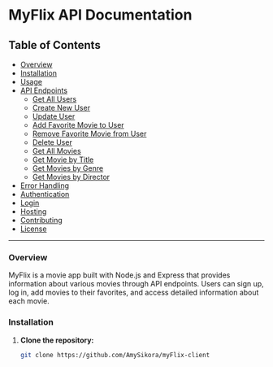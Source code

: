 # MyFlix API Documentation

## Table of Contents

- [Overview](#overview)
- [Installation](#installation)
- [Usage](#usage)
- [API Endpoints](#api-endpoints)
  - [Get All Users](#get-all-users)
  - [Create New User](#create-new-user)
  - [Update User](#update-user)
  - [Add Favorite Movie to User](#add-favorite-movie-to-user)
  - [Remove Favorite Movie from User](#remove-favorite-movie-from-user)
  - [Delete User](#delete-user)
  - [Get All Movies](#get-all-movies)
  - [Get Movie by Title](#get-movie-by-title)
  - [Get Movies by Genre](#get-movies-by-genre)
  - [Get Movies by Director](#get-movies-by-director)
- [Error Handling](#error-handling)
- [Authentication](#authentication)
- [Login](#login)
- [Hosting](#hosting)
- [Contributing](#contributing)
- [License](#license)

---

### Overview

MyFlix is a movie app built with Node.js and Express that provides information about various movies through API endpoints. Users can sign up, log in, add movies to their favorites, and access detailed information about each movie.

### Installation

1. **Clone the repository:**
   ```bash
   git clone https://github.com/AmySikora/myFlix-client
